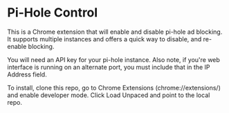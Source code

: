 # Pi-Hole Control

This is a Chrome extension that will enable and disable pi-hole ad blocking. It supports multiple instances and offers a quick way to disable, and re-enable blocking.

You will need an API key for your pi-hole instance. Also note, if you're web interface is running on an alternate port, you must include that in the IP Address field.

To install, clone this repo, go to Chrome Extensions (chrome://extensions/) and enable developer mode. Click Load Unpaced and point to the local repo.